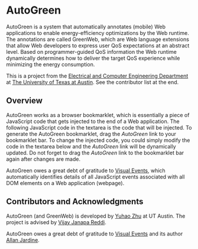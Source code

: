 # AutoGreen

AutoGreen is a system that automatically annotates (mobile) Web applications to enable energy-efficiency optimizations by the Web runtime. The annotations are called GreenWeb, which are Web language extensions that allow Web developers to express user QoS expectations at an abstract level. Based on programmer-guided QoS information the Web runtime dynamically determines how to deliver the target QoS experience while minimizing the energy consumption.

This is a project from the [Electrical and Computer Engineering Department](http://www.ece.utexas.edu/) at [The University of Texas at Austin](http://www.utexas.edu/). See the contributor list at the end.

## Overview

AutoGreen works as a browser bookmarklet, which is essentially a piece of JavaScript code that gets injected to the end of a Web application. The following JavaScript code in the textarea is the code that will be injected.  To generate the AutoGreen bookmarklet, drag the <i>AutoGreen</i> link to your bookmarklet bar. To change the injected code, you could simply modify the code in the textarea below and the <i>AutoGreen</i> link will be dynamically updated. Do not forget to drag the <i>AutoGreen</i> link to the bookmarklet bar again after changes are made.

AutoGreen owes a great debt of gratitude to <a href="https://github.com/DataTables/VisualEvent">Visual Events</a>, which automatically identifies details of all JavaScript events associated with all DOM elements on a Web application (webpage).

## Contributors and Acknowledgments
AutoGreen (and GreenWeb) is developed by [Yuhao Zhu](http://yuhaozhu.com/) at UT Austin. The project is advised by [Vijay Janapa Reddi](http://3nity.io/~vj/).

AutoGreen owes a great debt of gratitude to [Visual Events](https://github.com/DataTables/VisualEvent) and its author [Allan Jardine](http://sprymedia.co.uk/about).
